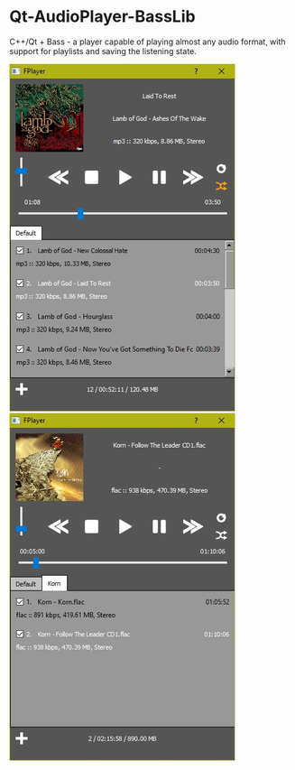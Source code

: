 # Qt-AudioPlayer-BassLib
 
 C++/Qt + Bass - a player capable of playing almost any audio format, with support for playlists and saving the listening state.

![alt text](1.jpg "View1")​
![alt text](2.jpg "View2")​
